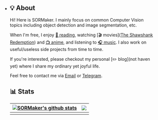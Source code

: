 - ## 💡 About

  Hi! Here is SORMaker. I mainly focus on common Computer Vision topics including object detection and image segmentation, etc. 

  When I'm free, I enjoy [📖 reading](https://baike.baidu.com/item/%E4%BD%A0%E5%BD%93%E5%83%8F%E9%B8%9F%E9%A3%9E%E5%BE%80%E4%BD%A0%E7%9A%84%E5%B1%B1/24112063?fr=aladdin), watching [🎬 movies]([The Shawshank Redemption](https://zh.m.wikipedia.org/zh-hans/%E8%82%96%E7%94%B3%E5%85%8B%E7%9A%84%E6%95%91%E8%B5%8E)) and [📺 anime](https://www.bilibili.com/video/BV1Us411X7pH/?spm_id_from=333.337.search-card.all.click), and listening to [🎧 music](https://music.163.com/#/song?id=1858811230&uct2=JaomLf8kw3BpvH4gLC1hPg%3D%3D&dlt=0846&app_version=8.8.45). I also work on useful/useless side projects from time to time.

  If you're interested, please checkout my personal [✏️ blog](not haven yet) where I share my ordinary yet joyful life. 

  Feel free to contact me via <a href="mailto:x19953326299@outlook.com">Email</a> or [Telegram](https://t.me/).

  ## 📊 Stats

  | <a href="https://github.com/SORMaker"><img align="center" src="https://github-readme-stats.vercel.app/api?username=SORMaker&show_icons=true&include_all_commits=true&theme=tokyonight&hide_border=true&count_private=true" alt="SORMaker's github stats" /></a> | <a href="https://github.com/SORMaker"><img align="center" src="https://github-readme-stats.vercel.app/api/top-langs/?username=SORMaker&layout=compact&theme=tokyonight&hide_border=true" /></a> |
  | ------------------------------------------------------------ | ------------------------------------------------------------ |
  |                                                              |                                                              |

  
